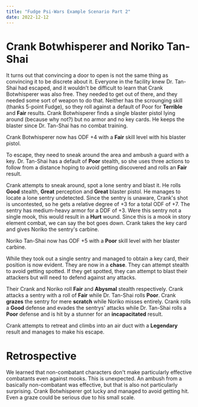```yaml
---
title: "Fudge Psi-Wars Example Scenario Part 2"
date: 2022-12-12
---
```


# Crank Botwhisperer and Noriko Tan-Shai

It turns out that convincing a door to open is not the same thing as convincing it to be discrete about it. Everyone in the facility knew Dr. Tan-Shai had escaped, and it wouldn't be difficult to learn that Crank Botwhisperer was also free. They needed to get out of there, and they needed some sort of weapon to do that. Neither has the scrounging skill (thanks 5-point Fudge), so they roll against a default of Poor for **Terrible** and **Fair** results. Crank Botwhisperer finds a single blaster pistol lying around (because why not?) but no armor and no key cards. He keeps the blaster since Dr. Tan-Shai has no combat training.

Crank Botwhisperer now has ODF +4 with a **Fair** skill level with his blaster pistol.

To escape, they need to sneak around the area and ambush a guard with a key. Dr. Tan-Shai has a default of **Poor** stealth, so she uses three actions to follow from a distance hoping to avoid getting discovered and rolls an **Fair** result.

Crank attempts to sneak around, spot a lone sentry and blast it. He rolls **Good** stealth, **Great** perception and **Great** blaster pistol. He manages to locate a lone sentry undetected. Since the sentry is unaware, Crank's shot is uncontested, so he gets a relative degree of +3 for a total ODF of +7. The sentry has medium-heavy armor for a DDF of +3. Were this sentry not a single mook, this would result in a **Hurt** wound. Since this is a mook in story element combat, we can say the bot goes down. Crank takes the key card and gives Noriko the sentry's carbine.

Noriko Tan-Shai now has ODF +5 with a **Poor** skill level with her blaster carbine.

While they took out a single sentry and managed to obtain a key card, their position is now evident. They are now in a **chase**. They can attempt stealth to avoid getting spotted. If they get spotted, they can attempt to blast their attackers but will need to defend against any attacks. 

Their Crank and Noriko roll **Fair** and **Abysmal** stealth respectively. Crank attacks a sentry with a roll of **Fair** while Dr. Tan-Shai rolls **Poor**. Crank **grazes** the sentry for mere **scratch** while Noriko misses entirely. Crank rolls a **Good** defense and evades the sentrys' attacks while Dr. Tan-Shai rolls a **Poor** defense and is hit by a stunner for an **incapacitated** result.

Crank attempts to retreat and climbs into an air duct with a **Legendary** result and manages to make his escape.

# Retrospective

We learned that non-combatant characters don't make particularly effective combatants even against mooks. This is unexpected. An ambush from a basically non-combatant was effective, but that is also not particularly surprising. Crank Botwhisperer got lucky and managed to avoid getting hit. Even a graze could be serious due to his small scale.

